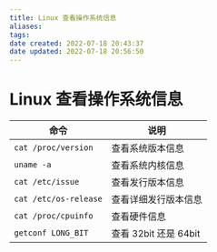 ```yaml
---
title: Linux 查看操作系统信息
aliases: 
tags: 
date created: 2022-07-18 20:43:37
date updated: 2022-07-18 20:56:50
---
```


# Linux 查看操作系统信息



| 命令                  | 说明                  |
| --------------------- | --------------------- |
| `cat /proc/version`   | 查看系统版本信息      |
| `uname -a`            | 查看系统内核信息      |
| `cat /etc/issue`      | 查看发行版本信息      |
| `cat /etc/os-release` | 查看详细发行版本信息  |
| `cat /proc/cpuinfo`   | 查看硬件信息          |
| `getconf LONG_BIT`    | 查看 32bit 还是 64bit |
